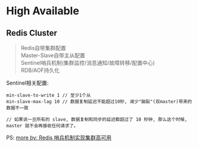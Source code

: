 High Available
==

Redis Cluster
--

> Redis自带集群配置  
> Master-Slave自带主从配置  
> Sentinel哨兵机制(集群监控/消息通知/故障转移/配置中心)  
> RDB/AOF持久化

Sentinel相关配置:

``` configure
min-slave-to-write 1 // 至少1个从
min-slave-max-lag 10 // 数据复制延迟不能超过10秒, 减少"脑裂"(双master)带来的数据不一致

// 如果说一旦所有的 slave, 数据复制和同步的延迟都超过了 10 秒钟, 那么这个时候, master 就不会再接收任何请求了。
```

PS: [more by: Redis 哨兵机制实现集群高可用](https://github.com/doocs/advanced-java/blob/master/docs/high-concurrency/redis-sentinel.md)